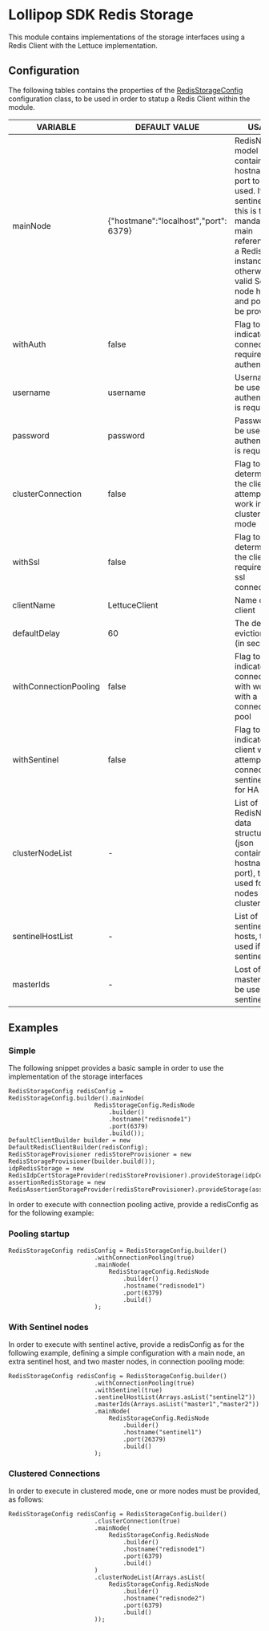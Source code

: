 # Lollipop SDK Redis Storage

This module contains implementations of the storage interfaces using a Redis Client with the Lettuce implementation.

## Configuration

The following tables contains the properties of the [RedisStorageConfig](redis-storage/src/main/java/it/pagopa/tech/lollipop/consumer/storage/redis/config/RedisStorageConfig.java)
configuration class, to be used in order to statup a Redis Client within the module.

| VARIABLE              | DEFAULT VALUE                         | USAGE                                                                                                                                                                                                      |
|-----------------------|---------------------------------------|------------------------------------------------------------------------------------------------------------------------------------------------------------------------------------------------------------|
| mainNode              | {"hostmane":"localhost","port": 6379} | RedisNode model containing a hostname and port to be used. If not in sentinel mode this is the mandatory main references to a Redis instance, otherwise valid Sentinel node host and port must be provided |
| withAuth              | false                                 | Flag to indicate if the connection requires authentication                                                                                                                                                 |
| username              | username                              | Username to be used if authentication is required                                                                                                                                                          |
| password              | password                              | Password to be used if authentication is required                                                                                                                                                          |
| clusterConnection     | false                                 | Flag to determine if the client will attempt to work in clustered mode                                                                                                                                     |
| withSsl               | false                                 | Flag to determine if the client requires an ssl connection                                                                                                                                                 |
| clientName            | LettuceClient                         | Name of the client                                                                                                                                                                                         |
| defaultDelay          | 60                                    | The default eviction delay (in seconds)                                                                                                                                                                    |
| withConnectionPooling | false                                 | Flag to indicate if the connection with work with a connection pool                                                                                                                                        |
| withSentinel          | false                                 | Flag to indicate if the client will attempt to connect in sentinel mode for HA                                                                                                                             |
| clusterNodeList       | -                                     | List of RedisNode data structures (json containing hostname and port), to be used for extra nodes in cluster mode                                                                                          |
| sentinelHostList      | -                                     | List of sentinel hosts, to be used if in sentinel mode                                                                                                                                                     |
| masterIds             | -                                     | Lost of masterIds to be used if in sentinel mode                                                                                                                                                           |


## Examples

### Simple

The following snippet provides a basic sample in order to use the implementation of the storage interfaces

```
RedisStorageConfig redisConfig = RedisStorageConfig.builder().mainNode(
                        RedisStorageConfig.RedisNode
                            .builder()
                            .hostname("redisnode1")
                            .port(6379)
                            .build());
DefaultClientBuilder builder = new DefaultRedisClientBuilder(redisConfig);
RedisStorageProvisioner redisStoreProvisioner = new RedisStorageProvisioner(builder.build());
idpRedisStorage = new RedisIdpCertStorageProvider(redisStoreProvisioner).provideStorage(idpCertStorageConfig);
assertionRedisStorage = new RedisAssertionStorageProvider(redisStoreProvisioner).provideStorage(assertionStorageConfig);

```

In order to execute with connection pooling active, provide a redisConfig as for the following example:

### Pooling startup

```
RedisStorageConfig redisConfig = RedisStorageConfig.builder()
                        .withConnectionPooling(true)
                        .mainNode(
                            RedisStorageConfig.RedisNode
                                .builder()
                                .hostname("redisnode1")
                                .port(6379)
                                .build()
                        );
```

### With Sentinel nodes

In order to execute with sentinel active, provide a redisConfig as for the following example, defining a simple
configuration with a main node, an extra sentinel host, and two master nodes, in connection pooling mode:

```
RedisStorageConfig redisConfig = RedisStorageConfig.builder()
                        .withConnectionPooling(true)
                        .withSentinel(true)
                        .sentinelHostList(Arrays.asList("sentinel2"))
                        .masterIds(Arrays.asList("master1","master2"))
                        .mainNode(
                            RedisStorageConfig.RedisNode
                                .builder()
                                .hostname("sentinel1")
                                .port(26379)
                                .build()
                        );
```

### Clustered Connections

In order to execute in clustered mode, one or more nodes must be provided, as follows:
```
RedisStorageConfig redisConfig = RedisStorageConfig.builder()
                        .clusterConnection(true)
                        .mainNode(
                            RedisStorageConfig.RedisNode
                                .builder()
                                .hostname("redisnode1")
                                .port(6379)
                                .build()
                        )
                        .clusterNodeList(Arrays.asList(
                            RedisStorageConfig.RedisNode
                                .builder()
                                .hostname("redisnode2")
                                .port(6379)
                                .build()
                        ));
```